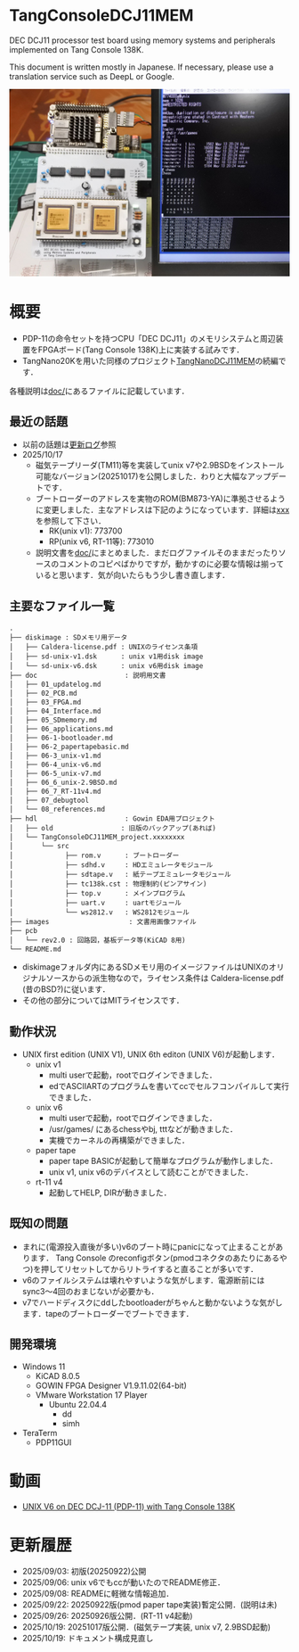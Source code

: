 # TangConsoleDCJ11MEM
DEC DCJ11 processor test board using memory systems and peripherals implemented  on Tang Console 138K.

This document is written mostly in Japanese. If necessary, please use a translation service such as DeepL or Google.

![](images/title.jpg)
# 概要
- PDP-11の命令セットを持つCPU「DEC DCJ11」のメモリシステムと周辺装置をFPGAボード(Tang Console 138K)上に実装する試みです．
- TangNano20Kを用いた同様のプロジェクト[TangNanoDCJ11MEM](https://github.com/ryomuk/TangNanoDCJ11MEM)の続編です．

各種説明は[doc/](./doc/)にあるファイルに記載しています．

## 最近の話題
- 以前の話題は[更新ログ](doc/00_updatelog.md)参照
- 2025/10/17
  - 磁気テープリーダ(TM11)等を実装してunix v7や2.9BSDをインストール可能なバージョン(20251017)を公開しました．わりと大幅なアップデートです．
  - ブートローダーのアドレスを実物のROM(BM873-YA)に準拠させるように変更しました．主なアドレスは下記のようになっています．詳細は[xxx](doc/xxx)を参照して下さい．
    - RK(unix v1): 773700
    - RP(unix v6, RT-11等): 773010
  - 説明文書を[doc/](./doc/)にまとめました．まだログファイルそのままだったりソースのコメントのコピペばかりですが，動かすのに必要な情報は揃っていると思います．気が向いたらもう少し書き直します．

## 主要なファイル一覧
```
.
├── diskimage : SDメモリ用データ
│   ├── Caldera-license.pdf : UNIXのライセンス条項
│   ├── sd-unix-v1.dsk      : unix v1用disk image
│   └── sd-unix-v6.dsk      : unix v6用disk image
├── doc                      : 説明用文書
│   ├── 01_updatelog.md
│   ├── 02_PCB.md
│   ├── 03_FPGA.md
│   ├── 04_Interface.md
│   ├── 05_SDmemory.md
│   ├── 06_applications.md
│   ├── 06-1-bootloader.md
│   ├── 06-2_papertapebasic.md
│   ├── 06-3_unix-v1.md
│   ├── 06-4_unix-v6.md
│   ├── 06-5_unix-v7.md
│   ├── 06_6_unix-2.9BSD.md
│   ├── 06_7_RT-11v4.md
│   ├── 07_debugtool
│   └── 08_references.md
├── hdl                      : Gowin EDA用プロジェクト
│   ├── old                 : 旧版のバックアップ(あれば)
│   └── TangConsoleDCJ11MEM_project.xxxxxxxx
│       └── src
│             ├── rom.v      : ブートローダー
│             ├── sdhd.v     : HDエミュレータモジュール
│             ├── sdtape.v   : 紙テープエミュレータモジュール
│             ├── tc138k.cst : 物理制約(ピンアサイン)
│             ├── top.v      : メインプログラム
│             ├── uart.v     : uartモジュール
│             └── ws2812.v   : WS2812モジュール
├── images                    : 文書用画像ファイル
├── pcb
│   └── rev2.0 : 回路図，基板データ等(KiCAD 8用)
└── README.md
```
- diskimageフォルダ内にあるSDメモリ用のイメージファイルはUNIXのオリジナルソースからの派生物なので，ライセンス条件は Caldera-license.pdf (昔のBSD?)に従います．
- その他の部分についてはMITライセンスです．

## 動作状況
- UNIX first edition (UNIX V1), UNIX 6th editon (UNIX V6)が起動します．
  - unix v1
    - multi userで起動，rootでログインできました．
    - edでASCIIARTのプログラムを書いてccでセルフコンパイルして実行できました．
  - unix v6
    - multi userで起動，rootでログインできました．
    - /usr/games/ にあるchessやbj, tttなどが動きました．
    - 実機でカーネルの再構築ができました．
  - paper tape
    - paper tape BASICが起動して簡単なプログラムが動作しました．
    - unix v1, unix v6のデバイスとして読むことができました．
  - rt-11 v4
    - 起動してHELP, DIRが動きました．

## 既知の問題
- まれに(電源投入直後が多い)v6のブート時にpanicになって止まることがあります．
Tang Console のreconfigボタン(pmodコネクタのあたりにあるやつ)を押してリセットしてからリトライすると直ることが多いです．
- v6のファイルシステムは壊れやすいような気がします．電源断前にはsync3〜4回のおまじないが必要かも．
- v7でハードディスクにddしたbootloaderがちゃんと動かないような気がします．tapeのブートローダーでブートできます．

## 開発環境
- Windows 11
  - KiCAD 8.0.5
  - GOWIN FPGA Designer V1.9.11.02(64-bit)
  - VMware Workstation 17 Player
    - Ubuntu 22.04.4
      - dd
      - simh
- TeraTerm
  - PDP11GUI

# 動画
- [UNIX V6 on DEC DCJ-11 (PDP-11) with Tang Console 138K](https://www.youtube.com/watch?v=6rK0t8tJp9Y)

# 更新履歴
- 2025/09/03: 初版(20250922)公開
- 2025/09/06: unix v6でもccが動いたのでREADME修正．
- 2025/09/08: READMEに軽微な情報追加．
- 2025/09/22: 20250922版(pmod paper tape実装)暫定公開．(説明は未)
- 2025/09/26: 20250926版公開．(RT-11 v4起動)
- 2025/10/19: 20251017版公開．(磁気テープ実装, unix v7, 2.9BSD起動)
- 2025/10/19: ドキュメント構成見直し
